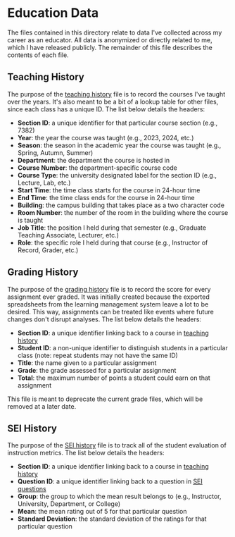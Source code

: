 # Education Data

The files contained in this directory relate to data I've collected
across my career as an educator. All data is anonymized or directly
related to me, which I have released publicly. The remainder of
this file describes the contents of each file.

## Teaching History

The purpose of the [teaching history](teaching-history.csv) file is
to record the courses I've taught over the years. It's also meant
to be a bit of a lookup table for other files, since each class
has a unique ID. The list below details the headers:

- **Section ID**: a unique identifier for that particular course section (e.g., 7382)
- **Year**: the year the course was taught (e.g., 2023, 2024, etc.)
- **Season**: the season in the academic year the course was taught (e.g., Spring, Autumn, Summer)
- **Department**: the department the course is hosted in
- **Course Number**: the department-specific course code
- **Course Type**: the university designated label for the section ID (e.g., Lecture, Lab, etc.)
- **Start Time**: the time class starts for the course in 24-hour time
- **End Time**: the time class ends for the course in 24-hour time
- **Building**: the campus building that takes place as a two character code
- **Room Number**: the number of the room in the building where the course is taught
- **Job Title**: the position I held during that semester (e.g., Graduate Teaching Associate, Lecturer, etc.)
- **Role**: the specific role I held during that course (e.g., Instructor of Record, Grader, etc.)

## Grading History

The purpose of the [grading history](grading-history.csv) file is to
record the score for every assignment ever graded. It was initially
created because the exported spreadsheets from the learning management
system leave a lot to be desired. This way, assignments can be treated
like events where future changes don't disrupt analyses. The list below 
details the headers:

- **Section ID**: a unique identifier linking back to a course in [teaching history](teaching-history.csv)
- **Student ID**: a non-unique identifier to distinguish students in a particular class (note: 
  repeat students may not have the same ID)
- **Title**: the name given to a particular assignment
- **Grade**: the grade assessed for a particular assignment
- **Total**: the maximum number of points a student could earn on that assignment

This file is meant to deprecate the current grade files, which will be
removed at a later date.

## SEI History

The purpose of the [SEI history](sei-history.csv) file is to track
all of the student evaluation of instruction metrics. The list
below details the headers:

- **Section ID**: a unique identifier linking back to a course in [teaching history](teaching-history.csv)
- **Question ID**: a unique identifier linking back to a question in [SEI questions](sei-questions.csv)
- **Group**: the group to which the mean result belongs to (e.g., Instructor, University, Department, or College)
- **Mean**: the mean rating out of 5 for that particular question
- **Standard Deviation**: the standard deviation of the ratings for that particular question
